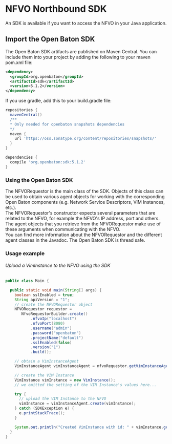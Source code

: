 # NFVO Northbound SDK

An SDK is available if you want to access the NFVO in your Java application.

## Import the Open Baton SDK

The Open Baton SDK artifacts are published on Maven Central. You can include them into your project by adding the following to your maven pom.xml file:

```xml
<dependency>
  <groupId>org.openbaton</groupId>
  <artifactId>sdk</artifactId>
  <version>5.1.2</version>
</dependency>
```

If you use gradle, add this to your build.gradle file:

```gradle
repositories {
  mavenCentral()
  /**
  * Only needed for openbaton snapshots dependencies
  */
  maven {
    url 'https://oss.sonatype.org/content/repositories/snapshots/'
  }
}

dependencies {
  compile 'org.openbaton:sdk:5.1.2'
}
```


### Using the Open Baton SDK

The NFVORequestor is the main class of the SDK.
Objects of this class can be used to obtain various agent objects for working with the corresponding Open Baton components (e.g. Network Service Descriptors, VIM Instances, etc.).  
The NFVORequestor's constructor expects several parameters that are related to the NFVO, for example the NFVO's IP address, port and others.
The agent objects that you retrieve from the NFVORequestor make use of these arguments when communicating with the NFVO.  
You can find more information about the NFVORequestor and the different agent classes in the Javadoc.
The Open Baton SDK is thread safe.

### Usage example

###### Upload a VimInstance to the NFVO using the SDK
```java
public class Main {

  public static void main(String[] args) {
    boolean sslEnabled = true;
    String apiVersion = "1";
    // create the NFVORequestor object
    NFVORequestor requestor =
       NfvoRequestorBuilder.create()
           .nfvoIp("localhost")
           .nfvoPort(8080)
           .username("admin")
           .password("openbaton")
           .projectName("default")
           .sslEnabled(false)
           .version("1")
           .build();

    // obtain a VimInstanceAgent
    VimInstanceAgent vimInstanceAgent = nfvoRequestor.getVimInstanceAgent();

    // create the VIM Instance
    VimInstance vimInstance = new VimInstance();
    // we omitted the setting of the VIM Instance's values here...

    try {
      // upload the VIM Instance to the NFVO
      vimInstance = vimInstanceAgent.create(vimInstance);
    } catch (SDKException e) {
      e.printStackTrace();
    }

    System.out.println("Created VimInstance with id: " + vimInstance.getId());
  }
}
```

<!---
References
-->
